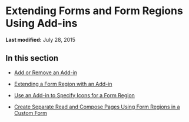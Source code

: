 
# Extending Forms and Form Regions Using Add-ins

 **Last modified:** July 28, 2015


## In this section


-  [Add or Remove an Add-in](a3d7425b-014d-fedd-e1a7-7eb3069ae002.md)
    
-  [Extending a Form Region with an Add-in](b1a28a20-a0b8-cc57-7672-da51ec8bb097.md)
    
-  [Use an Add-in to Specify Icons for a Form Region](7d542c9b-1881-780a-b58d-e34639399b60.md)
    
-  [Create Separate Read and Compose Pages Using Form Regions in a Custom Form](6e773aff-c7ec-f836-b4c2-84d6121fc62e.md)
    
